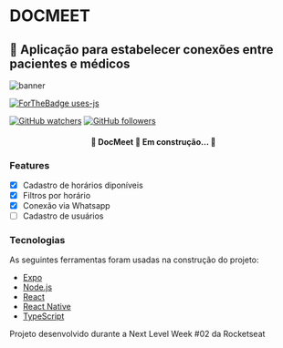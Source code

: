 # DOCMEET

## 🚀 Aplicação para estabelecer conexões entre pacientes e médicos

![banner](https://user-images.githubusercontent.com/55006796/89910202-56884480-dbc6-11ea-8521-6935ee58b8cf.jpg)

[![ForTheBadge uses-js](http://ForTheBadge.com/images/badges/uses-js.svg)](http://ForTheBadge.com)</br>

[![GitHub watchers](https://img.shields.io/github/watchers/felipelsouza/StrapDown.js.svg?style=social&label=Watch&maxAge=2592000)](https://GitHub.com/felipelsouza/StrapDown.js/watchers/)
[![GitHub followers](https://img.shields.io/github/followers/felipelsouza.svg?style=social&label=Follow&maxAge=2592000)](https://github.com/felipelsouza?tab=followers)

<h4 align="center"> 
	🚧  DocMeet 🚀 Em construção...  🚧
</h4>

### Features

- [x] Cadastro de horários diponíveis
- [x] Filtros por horário
- [x] Conexão via Whatsapp 
- [ ] Cadastro de usuários

### Tecnologias

As seguintes ferramentas foram usadas na construção do projeto:

- [Expo](https://expo.io/)
- [Node.js](https://nodejs.org/en/)
- [React](https://pt-br.reactjs.org/)
- [React Native](https://reactnative.dev/)
- [TypeScript](https://www.typescriptlang.org/)

<p>Projeto desenvolvido durante a Next Level Week #02 da Rocketseat</p>
